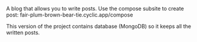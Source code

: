A blog that allows you to write posts. Use the compose subsite to create post: 
fair-plum-brown-bear-tie.cyclic.app/compose

This version of the project contains database (MongoDB) so it keeps all the written posts.
